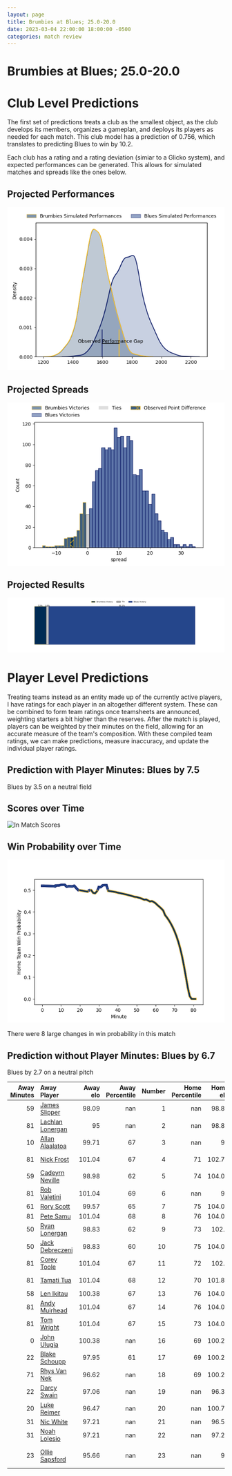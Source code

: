 ```yaml
---  
layout: page  
title: Brumbies at Blues; 25.0-20.0  
date: 2023-03-04 22:00:00 18:00:00 -0500  
categories: match review  
---
```

# Brumbies at Blues; 25.0-20.0

# Club Level Predictions


The first set of predictions treats a club as the smallest object, as the club develops its members, organizes a gameplan, and deploys its players as needed for each match. This club model has a prediction of 0.756, which translates to predicting Blues to win by 10.2.

Each club has a rating and a rating deviation (simiar to a Glicko system), and expected performances can be generated. This allows for simulated matches and spreads like the ones below.
## Projected Performances


![Projected Performances](plots/performances_2023-03-04-Blues-Brumbies.png)
## Projected Spreads


![Projected Spreads](plots/spreads_2023-03-04-Blues-Brumbies.png)
## Projected Results


![Projected Results](plots/resultbar_2023-03-04-Blues-Brumbies.png)
# Player Level Predictions


Treating teams instead as an entity made up of the currently active players, I have ratings for each player in an altogether different system. These can be combined to form team ratings once teamsheets are announced, weighting starters a bit higher than the reserves. After the match is played, players can be weighted by their minutes on the field, allowing for an accurate measure of the team's composition. With these compiled team ratings, we can make predictions, measure inaccuracy, and update the individual player ratings.
## Prediction with Player Minutes: Blues by 7.5


Blues by 3.5 on a neutral field
## Scores over Time


![In Match Scores](plots/recap_scores_2023-03-04-Blues-Brumbies.png)
## Win Probability over Time


![In Match Predictions](plots/recap_prob_2023-03-04-Blues-Brumbies.png)

There were 8 large changes in win probability in this match
## Prediction without Player Minutes: Blues by 6.7


Blues by 2.7 on a neutral pitch



|   Away Minutes | Away Player                                                     |   Away elo |   Away Percentile |   Number |   Home Percentile |   Home elo | Home Player                                                                               |   Home Minutes |
|---------------:|:----------------------------------------------------------------|-----------:|------------------:|---------:|------------------:|-----------:|:------------------------------------------------------------------------------------------|---------------:|
|             59 | [James Slipper](..//playerfiles//JamesSlipper_cleaned.md)       |      98.09 |               nan |        1 |               nan |      98.86 | [Josh Fusitua](..//playerfiles//JoshFusitua_cleaned.md)                                   |             51 |
|             81 | [Lachlan Lonergan](..//playerfiles//LachlanLonergan_cleaned.md) |      95    |               nan |        2 |               nan |      98.86 | [Ricky Riccitelli](..//playerfiles//RickyRiccitelli_cleaned.md)                           |             61 |
|             10 | [Allan Alaalatoa](..//playerfiles//AllanAlaalatoa_cleaned.md)   |      99.71 |                67 |        3 |               nan |      95    | [James Lay](..//playerfiles//JamesLay_cleaned.md)                                         |             58 |
|             81 | [Nick Frost](..//playerfiles//NickFrost_cleaned.md)             |     101.04 |                67 |        4 |                71 |     102.72 | [Patrick Tuipulotu](..//playerfiles//PatrickTuipulotu_cleaned.md)                         |             81 |
|             59 | [Cadeyrn Neville](..//playerfiles//CadeyrnNeville_cleaned.md)   |      98.98 |                62 |        5 |                74 |     104.09 | [Cameron Suafoa](..//playerfiles//CameronSuafoa_cleaned.md)                               |             81 |
|             81 | [Rob Valetini](..//playerfiles//RobValetini_cleaned.md)         |     101.04 |                69 |        6 |               nan |      95    | [Tom Robinson](..//playerfiles//TomRobinson_cleaned.md)                                   |             53 |
|             61 | [Rory Scott](..//playerfiles//RoryScott_cleaned.md)             |      99.57 |                65 |        7 |                75 |     104.09 | [Dalton Papali'i](..//playerfiles//DaltonPapali'i_cleaned.md)                             |             65 |
|             81 | [Pete Samu](..//playerfiles//PeteSamu_cleaned.md)               |     101.04 |                68 |        8 |                76 |     104.09 | [Hoskins Sotutu](..//playerfiles//HoskinsSotutu_cleaned.md)                               |             81 |
|             50 | [Ryan Lonergan](..//playerfiles//RyanLonergan_cleaned.md)       |      98.83 |                62 |        9 |                73 |     102.5  | [Finlay Christie](..//playerfiles//FinlayChristie_cleaned.md)                             |             61 |
|             50 | [Jack Debreczeni](..//playerfiles//JackDebreczeni_cleaned.md)   |      98.83 |                60 |       10 |                75 |     104.09 | [Beauden Barrett](..//playerfiles//BeaudenBarrett_cleaned.md)                             |             81 |
|             81 | [Corey Toole](..//playerfiles//CoreyToole_cleaned.md)           |     101.04 |                67 |       11 |                72 |     102.5  | [Caleb Clarke](..//playerfiles//CalebClarke_cleaned.md)                                   |             81 |
|             81 | [Tamati Tua](..//playerfiles//TamatiTua_cleaned.md)             |     101.04 |                68 |       12 |                70 |     101.82 | [Roger Tuivasa-Sheck](..//playerfiles//RogerTuivasa-Sheck_cleaned.md)                     |             81 |
|             58 | [Len Ikitau](..//playerfiles//LenIkitau_cleaned.md)             |     100.38 |                67 |       13 |                76 |     104.09 | [Rieko Ioane](..//playerfiles//RiekoIoane_cleaned.md)                                     |             81 |
|             81 | [Andy Muirhead](..//playerfiles//AndyMuirhead_cleaned.md)       |     101.04 |                67 |       14 |                76 |     104.09 | [Mark Telea](..//playerfiles//MarkTelea_cleaned.md)                                       |             65 |
|             81 | [Tom Wright](..//playerfiles//TomWright_cleaned.md)             |     101.04 |                67 |       15 |                73 |     104.09 | [Stephen Perofeta](..//playerfiles//StephenPerofeta_cleaned.md)                           |             81 |
|              0 | [John Ulugia](..//playerfiles//JohnUlugia_cleaned.md)           |     100.38 |               nan |       16 |                69 |     100.23 | [Kurt Eklund](..//playerfiles//KurtEklund_cleaned.md)                                     |             20 |
|             22 | [Blake Schoupp](..//playerfiles//BlakeSchoupp_cleaned.md)       |      97.95 |                61 |       17 |                69 |     100.23 | [Ofa Tu'ungafasi](..//playerfiles//OfaTu'ungafasi_cleaned.md)                             |             30 |
|             71 | [Rhys Van Nek](..//playerfiles//RhysVanNek_cleaned.md)          |      96.62 |               nan |       18 |                69 |     100.23 | [Nepo Laulala](..//playerfiles//NepoLaulala_cleaned.md)                                   |             25 |
|             22 | [Darcy Swain](..//playerfiles//DarcySwain_cleaned.md)           |      97.06 |               nan |       19 |               nan |      96.36 | [James Tucker](..//playerfiles//JamesTucker_cleaned.md)                                   |             16 |
|             20 | [Luke Reimer](..//playerfiles//LukeReimer_cleaned.md)           |      96.47 |               nan |       20 |               nan |     100.79 | [Adrian Choat](..//playerfiles//AdrianChoat_cleaned.md)                                   |             26 |
|             31 | [Nic White](..//playerfiles//NicWhite_cleaned.md)               |      97.21 |               nan |       21 |               nan |      96.59 | [Taufa Funaki](..//playerfiles//TaufaFunaki_cleaned.md)                                   |             20 |
|             31 | [Noah Lolesio](..//playerfiles//NoahLolesio_cleaned.md)         |      97.21 |               nan |       22 |               nan |      97.27 | [Bryce Heem](..//playerfiles//BryceHeem_cleaned.md)                                       |              0 |
|             23 | [Ollie Sapsford](..//playerfiles//OllieSapsford_cleaned.md)     |      95.66 |               nan |       23 |               nan |      95    | [Jacob Ratumaitavuki-Kneepkens](..//playerfiles//JacobRatumaitavuki-Kneepkens_cleaned.md) |             16 |

